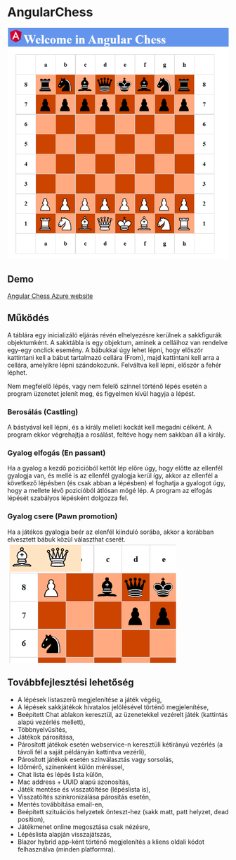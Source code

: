 # AngularChess

![Angular Chess](/angular-chess/src/assets/chess_3.PNG)

## Demo

[Angular Chess Azure website](http://angular-chess.azurewebsites.net)

## Működés

A táblára egy inicializáló eljárás révén elhelyezésre kerülnek a sakkfigurák objektumként.
A sakktábla is egy objektum, aminek a celláihoz van rendelve egy-egy onclick esemény.
A bábukkal úgy lehet lépni, hogy először kattintani kell a bábut tartalmazó cellára (From), majd kattintani kell arra a cellára, amelyikre lépni szándokozunk.
Felváltva kell lépni, először a fehér léphet.

Nem megfelelő lépés, vagy nem felelő színnel történő lépés esetén a program üzenetet jelenít meg, és figyelmen kívül hagyja a lépést.

### Berosálás (Castling)

A bástyával kell lépni, és a király melleti kockát kell megadni célként. A program ekkor végrehajtja a rosálást, feltéve hogy nem sakkban áll a király.

### Gyalog elfogás (En passant)
Ha a gyalog a kezdő pozicíóból kettőt lép előre úgy, hogy előtte az ellenfél gyalogja van, és mellé is az ellenfél gyalogja kerül így, akkor az ellenfél a következő lépésben (és 
csak abban a lépésben) el foghatja a gyalogot úgy, hogy a mellete lévő pozicióból átlósan mögé lép. A program az elfogás lépését szabályos lépésként dolgozza fel.

### Gyalog csere (Pawn promotion)
Ha a játékos gyalogja beér az elenfél kiinduló sorába, akkor a korábban elvesztett bábuk közül választhat cserét.
![Pawn promotion](/angular-chess/src/assets/chess_4.PNG)

## Továbbfejlesztési lehetőség

- A lépések listaszerű megjelenítése a játék végéig,
- A lépések sakkjátékok hivatalos jelölésével történő megjelenítése,
- Beépített Chat ablakon keresztül, az üzenetekkel vezérelt játék (kattintás alapú vezérlés mellett),
- Többnyelvűsítés,
- Játékok párosítása,
- Párosított játékok esetén webservice-n keresztüli kétirányú vezérlés (a távoli fél a saját példányán kattintva vezérli),
- Párosított játékok esetén színválasztás vagy sorsolás,
- Időmérő, színenként külön méréssel,
- Chat lista és lépés lista külön,
- Mac address + UUID alapú azonosítás,
- Játék mentése és visszatöltése (lépéslista is),
- Visszatöltés szinkronizálása párosítás esetén,
- Mentés továbbítása email-en,
- Beépített szituációs helyzetek önteszt-hez (sakk matt, patt helyzet, dead position),
- Játékmenet online megosztása csak nézésre, 
- Lépéslista alapján visszajátszás,
- Blazor hybrid app-ként történő megjelenítés a kliens oldali kódot felhasználva (minden platformra).
 